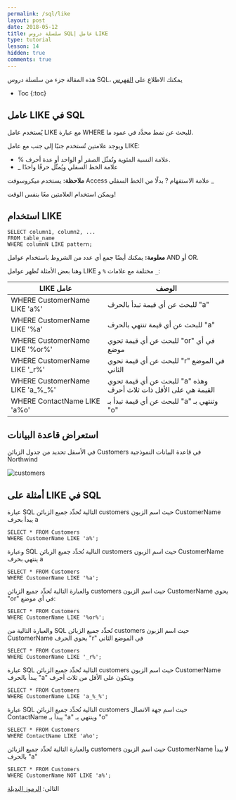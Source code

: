 ```yaml
---
permalink: /sql/like
layout: post
date: 2018-05-12
title: سلسلة دروس SQL| عامل LIKE
type: tutorial
lesson: 14
hidden: true
comments: true
---
```


هذه المقالة جزء من سلسلة دروس SQL، يمكنك الاطلاع على [الفهرس](intro)

* Toc
{:toc}


## عامل LIKE في SQL

يُستخدم عامل LIKE مع عبارة WHERE للبحث عن نمط محدَّد في عمود ما.

ويوجد علامتين تُستخدم جنبًا إلى جنب مع عامل LIKE:

* % علامة النسبة المئوية وتُمثّل الصفر أو الواحد أو عدة أحرف.
* _ علامة الخط السفلي ويُمثّل حرفًا واحدًا

**ملاحظة:** يستخدم ميكروسوفت Access علامة الاستفهام ? بدلًا من الخط السفلي _

ويمكن استخدام العلامتين معًا بنفس الوقت!


## استخدام LIKE

	SELECT column1, column2, ...
	FROM table_name
	WHERE columnN LIKE pattern;

**معلومة:** يمكنك أيضًا جمع أي عدد من الشروط باستخدام عوامل AND أو OR.

وهنا بعض الأمثلة تُظهر عوامل LIKE مختلفة مع علامات `%` و `_`:



| LIKE عامل	|الوصف
|--------------|-----------
|  WHERE CustomerName LIKE 'a%'  |  للبحث عن أي قيمة تبدأ بالحرف "a"
|WHERE CustomerName LIKE '%a'	| للبحث عن أي قيمة تنتهي بالحرف "a"
|WHERE CustomerName LIKE '%or%'	| للبحث عن أي قيمة تحوي "or" في أي موضع
|WHERE CustomerName LIKE '_r%'	| للبحث عن أي قيمة تحوي "r" في الموضع الثاني
|WHERE CustomerName LIKE 'a_%_%'	| للبحث عن أي قيمة تحوي "a" وهذه القيمة هي على الأقل ذات ثلاث أحرف
|WHERE ContactName LIKE 'a%o'	| للبحث عن أي قيمة تبدأ بـ "a" وتنتهي بـ "o"





## استعراض قاعدة البيانات


في الأسفل تحديد من جدول الزبائن Customers في قاعدة البيانات النموذجية Northwind

![customers](/assets/customers.png)



## أمثلة على LIKE في SQL 

عبارة SQL التالية تُحدِّد جميع الزبائن customers حيث اسم الزبون CustomerName يبدأ بحرف a

	SELECT * FROM Customers
	WHERE CustomerName LIKE 'a%';

وعبارة SQL التالية تُحدِّد جميع الزبائن customers حيث اسم الزبون CustomerName ينتهي بحرف a

	SELECT * FROM Customers
	WHERE CustomerName LIKE '%a';

والعبارة التالية تُحدِّد جميع الزبائن customers حيث اسم الزبون CustomerName يحوي "or" في أي موضع:

	SELECT * FROM Customers
	WHERE CustomerName LIKE '%or%';

والعبارة التالية من SQL تُحدِّد جميع الزبائن customers حيث اسم الزبون CustomerName يحوي الحرف "r" في الموضع الثاني

	SELECT * FROM Customers
	WHERE CustomerName LIKE '_r%';

عبارة SQL التالية تُحدِّد جميع الزبائن customers حيث اسم الزبون CustomerName يبدأ بالحرف "a" ويتكون على الأقل من ثلاث أحرف

	SELECT * FROM Customers
	WHERE CustomerName LIKE 'a_%_%';

عبارة SQL التالية تُحدِّد جميع الزبائن customers حيث اسم جهة الاتصال ContactName يبدأ بـ "a" وينتهي بـ "o"

	SELECT * FROM Customers
	WHERE ContactName LIKE 'a%o';

والعبارة التالية تُحدِّد جميع الزبائن customers حيث اسم الزبون CustomerName **لا** يبدأ بالحرف "a" 

	SELECT * FROM Customers
	WHERE CustomerName NOT LIKE 'a%';

التالي: [الرموز البديلة ](wildcard_characters)
